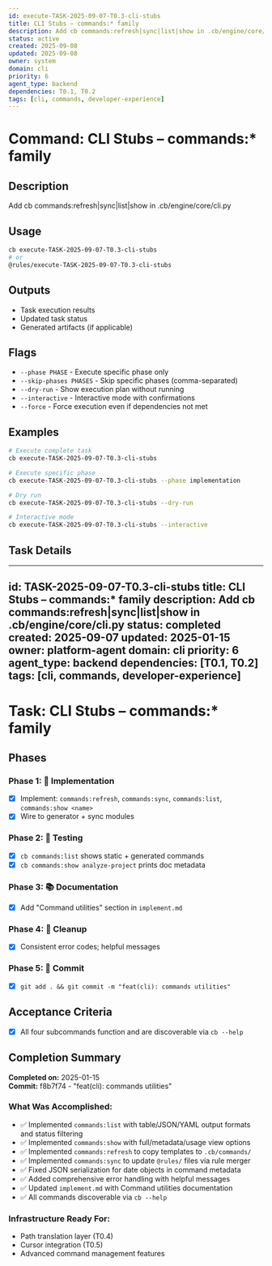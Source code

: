 ```yaml
---
id: execute-TASK-2025-09-07-T0.3-cli-stubs
title: CLI Stubs – commands:* family
description: Add cb commands:refresh|sync|list|show in .cb/engine/core/cli.py
status: active
created: 2025-09-08
updated: 2025-09-08
owner: system
domain: cli
priority: 6
agent_type: backend
dependencies: T0.1, T0.2
tags: [cli, commands, developer-experience]
---
```


# Command: CLI Stubs – commands:* family

## Description
Add cb commands:refresh|sync|list|show in .cb/engine/core/cli.py

## Usage
```bash
cb execute-TASK-2025-09-07-T0.3-cli-stubs
# or
@rules/execute-TASK-2025-09-07-T0.3-cli-stubs
```

## Outputs
- Task execution results
- Updated task status
- Generated artifacts (if applicable)

## Flags
- `--phase PHASE` - Execute specific phase only
- `--skip-phases PHASES` - Skip specific phases (comma-separated)
- `--dry-run` - Show execution plan without running
- `--interactive` - Interactive mode with confirmations
- `--force` - Force execution even if dependencies not met

## Examples
```bash
# Execute complete task
cb execute-TASK-2025-09-07-T0.3-cli-stubs

# Execute specific phase
cb execute-TASK-2025-09-07-T0.3-cli-stubs --phase implementation

# Dry run
cb execute-TASK-2025-09-07-T0.3-cli-stubs --dry-run

# Interactive mode
cb execute-TASK-2025-09-07-T0.3-cli-stubs --interactive
```

## Task Details

---
id: TASK-2025-09-07-T0.3-cli-stubs
title: CLI Stubs – commands:* family
description: Add cb commands:refresh|sync|list|show in .cb/engine/core/cli.py
status: completed
created: 2025-09-07
updated: 2025-01-15
owner: platform-agent
domain: cli
priority: 6
agent_type: backend
dependencies: [T0.1, T0.2]
tags: [cli, commands, developer-experience]
---

# Task: CLI Stubs – commands:* family

## Phases
### Phase 1: 🚀 Implementation
- [x] Implement: `commands:refresh`, `commands:sync`, `commands:list`, `commands:show <name>`
- [x] Wire to generator + sync modules

### Phase 2: 🧪 Testing
- [x] `cb commands:list` shows static + generated commands
- [x] `cb commands:show analyze-project` prints doc metadata

### Phase 3: 📚 Documentation
- [x] Add "Command utilities" section in `implement.md`

### Phase 4: 🧹 Cleanup
- [x] Consistent error codes; helpful messages

### Phase 5: 💾 Commit
- [x] `git add . && git commit -m "feat(cli): commands utilities"`

## Acceptance Criteria
- [x] All four subcommands function and are discoverable via `cb --help`

## Completion Summary
**Completed on:** 2025-01-15  
**Commit:** f8b7f74 - "feat(cli): commands utilities"

### What Was Accomplished:
- ✅ Implemented `commands:list` with table/JSON/YAML output formats and status filtering
- ✅ Implemented `commands:show` with full/metadata/usage view options
- ✅ Implemented `commands:refresh` to copy templates to `.cb/commands/`
- ✅ Implemented `commands:sync` to update `@rules/` files via rule merger
- ✅ Fixed JSON serialization for date objects in command metadata
- ✅ Added comprehensive error handling with helpful messages
- ✅ Updated `implement.md` with Command utilities documentation
- ✅ All commands discoverable via `cb --help`

### Infrastructure Ready For:
- Path translation layer (T0.4)
- Cursor integration (T0.5)
- Advanced command management features

